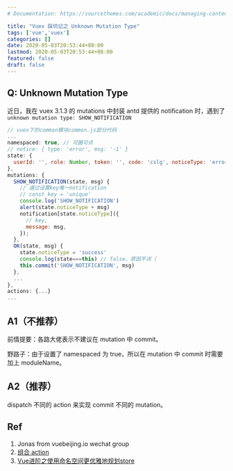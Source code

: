 ```yaml
---
# Documentation: https://sourcethemes.com/academic/docs/managing-content/

title: "Vuex 踩坑记之 Unknown Mutation Type"
tags: ['vue','vuex']
categories: []
date: 2020-05-03T20:53:44+08:00
lastmod: 2020-05-03T20:53:44+08:00
featured: false
draft: false
---
```


## Q: Unknown Mutation Type

近日，我在 vuex 3.1.3 的 mutations 中封装 antd 提供的 notification 时，遇到了 `unknown mutation type: SHOW_NOTIFICATION`

```javascript
// vuex下的common模块common.js部分代码
...
namespaced: true, // 可圈可点
// notice: { type: 'error', msg: '-1' }
state: {
  userId: '', role: Number, token: '', code: 'cslg', noticeType: 'error'
},
mutations: {
  SHOW_NOTIFICATION(state, msg) {
    // 通过设置key唯一notification
    // const key = 'unique'
    console.log('SHOW_NOTIFICATION')
    alert(state.noticeType + msg)
    notification[state.noticeType]({
      // key,
      message: msg,
    });
  },
  OK(state, msg) {
    state.noticeType = 'success'
    console.log(state===this) // false，原因不详（
    this.commit('SHOW_NOTIFICATION', msg)
  },
  ...
},
actions: {...}
...
```

## A1（不推荐）

前情提要：各路大佬表示不建议在 mutation 中 commit。

野路子：由于设置了 namespaced 为 true，所以在 mutation 中 commit 时需要加上 moduleName。

## A2（推荐）

dispatch 不同的 action 来实现 commit 不同的 mutation。

## Ref

1. Jonas from vuebeijing.io wechat group
2. [组合 action](https://vuex.vuejs.org/zh/guide/actions.html#%E7%BB%84%E5%90%88-action)
3. [Vue进阶之使用命名空间更优雅地规划store]()